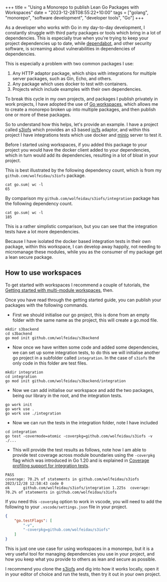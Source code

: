 +++
title = "Using a Monorepo to publish Lean Go Packages with Workspaces"
date = "2023-12-28T08:55:22+10:00"
tags = ["golang", "monorepo", "software development", "developer tools", "Go"]
+++

As a developer who works with Go in my day-to-day development, I constantly struggle with third party packages or tools which bring in a lot of dependencies. This is especially true when you're trying to keep your project dependencies up to date, while [dependabot](https://github.com/dependabot), and other security software, is screaming about vulnerabilities in dependencies of dependencies. 

This is especially a problem with two common packages I use:

1. Any HTTP adaptor package, which ships with integrations for multiple server packages, such as Gin, Echo, and others.
2. Any package which uses docker to test with containers.
3. Projects which include examples with their own dependencies.

To break this cycle in my own projects, and packages I publish privately in work projects, I have adopted the use of [Go workspaces](https://go.dev/ref/mod#workspaces), which allows me to create a monorepo broken up into multiple packages, and then publish one or more of these packages.

So to understand how this helps, let's provide an example. I have a project called [s3iofs](https://github.com/wolfeidau/s3iofs) which provides an s3 based [io/fs](https://pkg.go.dev/io/fs) adaptor, and within this project I have integrations tests which use docker and [minio](https://min.io/) server to test it. 

Before I started using workspaces, if you added this package to your project you would have the docker client added to your dependencies, which in turn would add its dependencies, resulting in a lot of bloat in your project.

This is best illustrated by the following dependency count, which is from my `github.com/wolfeidau/s3iofs` package.

```
cat go.sum| wc -l
65
```

By comparison my `github.com/wolfeidau/s3iofs/integration` package has the following dependency count.

```
cat go.sum| wc -l
185
```

This is a rather simplistic comparison, but you can see that the integration tests have a lot more dependencies.

Because I have isolated the docker based integration tests in their own package, within this workspace, I can develop away happily, not needing to micromanage these modules, while you as the consumer of my package get a lean secure package.

## How to use workspaces
 
To get started with workspaces I recommend a couple of tutorials, the [Getting started with multi-module workspaces](https://go.dev/doc/tutorial/workspaces), then.

Once you have read through the getting started guide, you can publish your packages with the following commands.

* First we should initialise our go project, this is done from an empty folder with the same name as the project, this will create a go.mod file.

```
mkdir s3backend
cd s3backend
go mod init github.com/wolfeidau/s3backend
```

* Now once we have written some code and added some dependencies, we can set up some integration tests, to do this we will initialise another go project in a subfolder called `integration`. In the case of `s3iofs` the only code in this folder are test files.

```
mkdir integration
cd integration
go mod init github.com/wolfeidau/s3backend/integration
```

* Now we can add initialise our workspace and add the two packages, being our library in the root, and the integration tests.

```
go work init
go work use .
go work use ./integration
```

* Now we can run the tests in the integration folder, note I have included 

```
cd integration
go test -covermode=atomic -coverpkg=github.com/wolfeidau/s3iofs -v ./...
```

* This will provide the test results as follows, note how I am able to provide test coverage across module boundaries using the `-coverpkg` flag which was introduced in Go 1.20 and is explained in [Coverage profiling support for integration tests](https://go.dev/doc/build-cover).

```
PASS
coverage: 70.2% of statements in github.com/wolfeidau/s3iofs
2023/12/28 12:58:43 code 0
ok  	github.com/wolfeidau/s3iofs/integration	1.225s	coverage: 70.2% of statements in github.com/wolfeidau/s3iofs
```

If you need this `-coverpkg` option to work in vscode, you will need to add the following to your `.vscode/settings.json` file in your project.

```json
{
    "go.testFlags": [
        "-v",
        "-coverpkg=github.com/wolfeidau/s3iofs"
    ]
}
```

This is just one use case for using workspaces in a monorepo, but it is a very useful tool for managing dependencies you use in your project, and how you keep what you provide to others as lean and secure as possible.

I recommend you clone the [s3iofs](https://github.com/wolfeidau/s3iofs) and dig into how it works locally, open it in your editor of choice and run the tests, then try it out in your own project.
